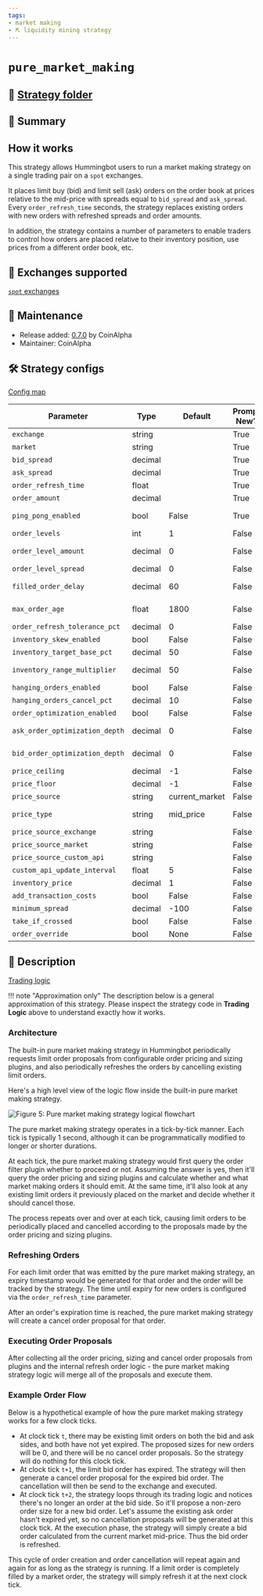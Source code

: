 ```yaml
---
tags:
- market making
- ⛏️ liquidity mining strategy
---
```


# `pure_market_making`

## 📁 [Strategy folder](https://github.com/CoinAlpha/hummingbot/tree/master/hummingbot/strategy/pure_market_making)

## 📝 Summary

## How it works

This strategy allows Hummingbot users to run a market making strategy on a single trading pair on a `spot` exchanges. 

It places limit buy (bid) and limit sell (ask) orders on the order book at prices relative to the mid-price with spreads equal to `bid_spread` and `ask_spread`. Every `order_refresh_time` seconds, the strategy replaces existing orders with new orders with refreshed spreads and order amounts. 

In addition, the strategy contains a number of parameters to enable traders to control how orders are placed relative to their inventory position, use prices from a different order book, etc.

## 🏦 Exchanges supported

[`spot` exchanges](/exchanges/#spot)

## 👷 Maintenance

* Release added: [0.7.0](/release-notes/0.7.0/) by CoinAlpha
* Maintainer: CoinAlpha

## 🛠️ Strategy configs

[Config map](https://github.com/CoinAlpha/hummingbot/blob/master/hummingbot/strategy/pure_market_making/pure_market_making_config_map.py)

| Parameter                    | Type        | Default     | Prompt New? | Prompt                                                 |
|------------------------------|-------------|-------------|-------------|--------------------------------------------------------|
| `exchange`                   | string      |             | True        | Enter your maker spot connector |
| `market`                     | string      |             | True        | Enter the token trading pair you would like to trade on [exchange] |
| `bid_spread`                 | decimal     |             | True        | How far away from the mid price do you want to place the first bid order? |
| `ask_spread`                 | decimal     |             | True        | How far away from the mid price do you want to place the first ask order? |
| `order_refresh_time`         | float       |             | True        | How often do you want to cancel and replace bids and asks (in seconds)? |
| `order_amount`               | decimal     |             | True        | What is the amount of [base_asset] per order? |
| `ping_pong_enabled`          | bool        | False       | True        | Would you like to use the ping pong feature and alternate between buy and sell orders after fills? |
| `order_levels`               | int         | 1           | False       | How many orders do you want to place on both sides? |
| `order_level_amount`         | decimal     | 0           | False       | How much do you want to increase or decrease the order size for each additional order? |
| `order_level_spread`         | decimal     | 0           | False       | Enter the price increments (as percentage) for subsequent orders? |
| `filled_order_delay`         | decimal     | 60          | False       | How long do you want to wait before placing the next order if your order gets filled (in seconds)? |
| `max_order_age`              | float       | 1800        | False       | How often do you want to cancel and replace bids and asks with the same price (in seconds)? |
| `order_refresh_tolerance_pct`| decimal     | 0           | False       | Enter the percent change in price needed to refresh orders at each cycle |
| `inventory_skew_enabled`     | bool        | False       | False       | Would you like to enable inventory skew? |
| `inventory_target_base_pct`  | decimal     | 50          | False       | What is your target base asset percentage? |
| `inventory_range_multiplier` | decimal     | 50          | False       | What is your tolerable range of inventory around the target, expressed in multiples of your total order size? |
| `hanging_orders_enabled`     | bool        | False       | False       | Do you want to enable hanging orders? |
| `hanging_orders_cancel_pct`  | decimal     | 10          | False       | At what spread percentage (from mid price) will hanging orders be canceled?|
| `order_optimization_enabled` | bool        | False       | False       | Do you want to enable best bid ask jumping? |
| `ask_order_optimization_depth`| decimal    | 0           | False       | How deep do you want to go into the order book for calculating the top ask, ignoring dust orders on the top (expressed in base asset amount)?|
| `bid_order_optimization_depth`| decimal    | 0           | False       | How deep do you want to go into the order book for calculating the top bid, ignoring dust orders on the top (expressed in base asset amount)?|
| `price_ceiling`              | decimal     | -1          | False       | Enter the price point above which only sell orders will be placed |
| `price_floor`                | decimal     | -1          | False       | Enter the price below which only buy orders will be placed |
| `price_source`               | string      | current_market| False     | Which price source to use? (current_market/external_market/custom_api) |
| `price_type`                 | string      | mid_price   | False       | Which price type to use? (mid_price/last_price/last_own_trade_price/best_bid/best_ask/inventory_cost) |
| `price_source_exchange`      | string      |             | False       | Enter external price source exchange name |
| `price_source_market`        | string      |             | False       | Enter the token trading pair on [price_source_exchange] |
| `price_source_custom_api`    | string      |             | False       | Enter pricing API URL |
| `custom_api_update_interval` | float       | 5           | False       | Enter custom API update interval in second (default: 5.0, min: 0.5) |
| `inventory_price`            | decimal     | 1           | False       | What is the price of your base asset inventory? |
| `add_transaction_costs`      | bool        | False       | False       | Do you want to add transaction costs automatically to order prices? |
| `minimum_spread`             | decimal     | -100        | False       | At what minimum spread should the bot automatically cancel orders? |
| `take_if_crossed`            | bool        | False       | False       | Do you want to take the best order if orders cross the orderbook? |
| `order_override`             | bool        | None        | False       |  |

## 📓 Description

[Trading logic](https://github.com/CoinAlpha/hummingbot/blob/master/hummingbot/strategy/pure_market_making/pure_market_making.pyx)

!!! note "Approximation only"
    The description below is a general approximation of this strategy. Please inspect the strategy code in **Trading Logic** above to understand exactly how it works.

### Architecture

The built-in pure market making strategy in Hummingbot periodically requests limit order proposals from configurable order pricing and sizing plugins, and also periodically refreshes the orders by cancelling existing limit orders.

Here's a high level view of the logic flow inside the built-in pure market making strategy.

![Figure 5: Pure market making strategy logical flowchart](/assets/img/pure-mm-flowchart.svg)

The pure market making strategy operates in a tick-by-tick manner. Each tick is typically 1 second, although it can be programmatically modified to longer or shorter durations.

At each tick, the pure market making strategy would first query the order filter plugin whether to proceed or not. Assuming the answer is yes, then it'll query the order pricing and sizing plugins and calculate whether and what market making orders it should emit. At the same time, it'll also look at any existing limit orders it previously placed on the market and decide whether it should cancel those.

The process repeats over and over at each tick, causing limit orders to be periodically placed and cancelled according to the proposals made by the order pricing and sizing plugins.

### Refreshing Orders

For each limit order that was emitted by the pure market making strategy, an expiry timestamp would be generated for that order and the order will be tracked by the strategy. The time until expiry for new orders is configured via the `order_refresh_time` parameter. 

After an order's expiration time is reached, the pure market making strategy will create a cancel order proposal for that order.

### Executing Order Proposals

After collecting all the order pricing, sizing and cancel order proposals from plugins and the internal refresh order logic - the pure market making strategy logic will merge all of the proposals and execute them.

### Example Order Flow

Below is a hypothetical example of how the pure market making strategy works for a few clock ticks.

* At clock tick `t`, there may be existing limit orders on both the bid and ask sides, and both have not yet expired. The proposed sizes for new orders will be 0, and there will be no cancel order proposals. So the strategy will do nothing for this clock tick.
* At clock tick `t+1`, the limit bid order has expired. The strategy will then generate a cancel order proposal for the expired bid order. The cancellation will then be send to the exchange and executed.
* At clock tick `t+2`, the strategy loops through its trading logic and notices there's no longer an order at the bid side. So it'll propose a non-zero order size for a new bid order. Let's assume the existing ask order hasn't expired yet, so no cancellation proposals will be generated at this clock tick. At the execution phase, the strategy will simply create a bid order calculated from the current market mid-price. Thus the bid order is refreshed.

This cycle of order creation and order cancellation will repeat again and again for as long as the strategy is running. If a limit order is completely filled by a market order, the strategy will simply refresh it at the next clock tick.

<!-- ## Schematic

The diagram below illustrates how market making works. Hummingbot makes a market by placing buy and sell orders on a single exchange, specifying prices and sizes.

<small>
  <center>**_Figure 1: Hummingbot makes a market on an exchange_**</center>
</small>

![Figure 1: Hummingbot makes a market on an exchange](/assets/img/pure-mm.png)

## Prerequisites

### Inventory

- You will need to hold a sufficient inventory of quote and/or base currencies on the exchange to place orders of the exchange's minimum order size.
- You will also need some ETH to pay gas for transactions on a decentralized exchange (if applicable).

### Minimum order size

When placing orders, if the size of the order determined by the order price and quantity is below the exchange's minimum order size, then the orders will not be created.

**Example:**

`bid order amount * bid price` < `exchange's minimum order size`<br/>
`ask order amount * ask price` > `exchange's minimum order size`

Only a sell order will be created, but no buy order.

## Basic parameters

We aim to teach new users the basics of market-making while enabling experienced users to exercise more control over how their bots behave. By default, when you run `create`, we ask you to enter the basic parameters needed for a market-making bot.

See [Strategy Configs](/strategy-configs/) for more information about the advanced parameters and how to use them.

The following parameters are fields in Hummingbot configuration files located in the `/conf` folder (e.g. `conf_pure_mm_[#].yml`).

### `exchange`

The exchange where the bot will place bid and ask orders.

** Prompt: **

```json
Enter your maker spot connector
>>> binance
```

### `market`

Token trading pair symbol you would like to trade on the exchange.

** Prompt: **

```json
Enter the token trading pair you would like to trade on the exchange
>>> BTC-USDT
```

### `bid_spread`

The strategy will place the buy (bid) order on a certain % away from the mid-price.

** Prompt: **

```json
How far away from the mid price do you want to place the first bid order?
>>> 2
```

### `ask_spread`

The strategy will place the sell (ask) order on a certain % away from the mid-price.

** Prompt: **

```json
How far away from the mid price do you want to place the first ask order?
>>> 3
```

### `order_refresh_time`

An amount in seconds, which is the duration for the placed limit orders. The limit bid and ask orders are canceled, and new orders are placed according to the current mid-price and spread at this interval.

** Prompt: **

```json
How often do you want to cancel and replace bids and asks (in seconds)?
>>> 10
```

### `order_amount`

The order amount for the limit bid and ask orders. Ensure you have enough quote and base tokens to place the bid and ask orders. The strategy will not place any orders if you do not have sufficient balance on either side of the order. <br/>

** Prompt: **

```json
What is the amount of [base_asset] per order? (minimum [min_amount])
>>>
```

### `ping_pong_enabled`

Whether to alternate between buys and sells, for more information on this parameter, click this [link](/strategy-configs/ping-pong/).

** Prompt: **

```json
Would you like to use the ping pong feature and alternate between buy and sell orders after fills?
>>>
```

!!! tip
    For autocomplete inputs during configuration, when going through the command line config process, pressing `<TAB>` at a prompt will display valid available inputs.

## **Configure parameters on the fly**

Currently, only the following parameters can be reconfigured without stopping the bot. The changes will take effect in the next order refresh.

- bid_spread
- ask_spread
- order_amount
- order_levels
- order_level_spread
- inventory_target_base_pct
- inventory_range_multiplier
- filled_order_delay

!!! note
    Reconfiguring of `inventory_target_base_pct` for DEX connectors is not working at the moment. -->
